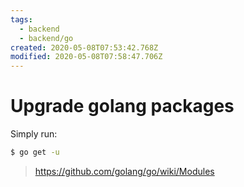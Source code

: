 ```yaml
---
tags:
  - backend
  - backend/go
created: 2020-05-08T07:53:42.768Z
modified: 2020-05-08T07:58:47.706Z
---
```


# Upgrade golang packages

Simply run:

```bash
$ go get -u
```

> https://github.com/golang/go/wiki/Modules
